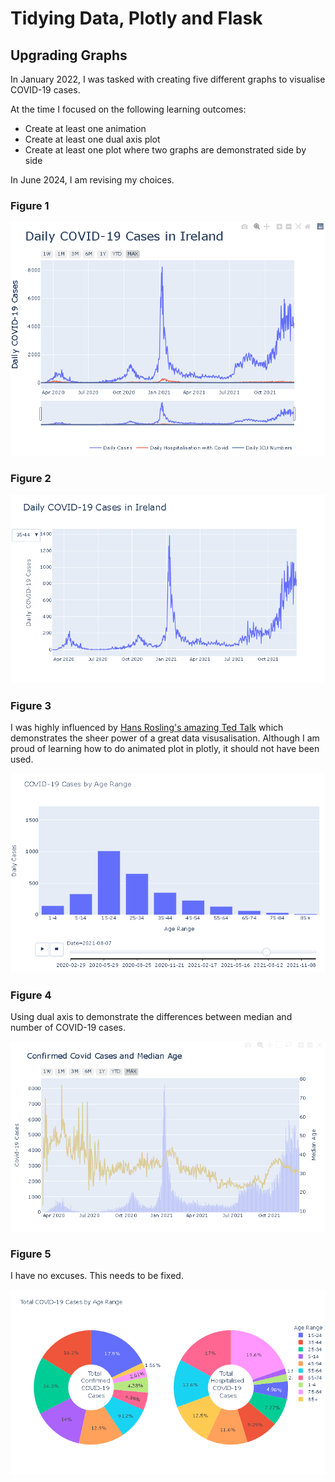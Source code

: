 # Tidying Data, Plotly and Flask

## Upgrading Graphs
In January 2022, I was tasked with creating five different graphs to visualise COVID-19 cases. 

At the time I focused on the following learning outcomes:
- Create at least one animation
- Create at least one dual axis plot
- Create at least one plot where two graphs are demonstrated side by side

In June 2024, I am revising my choices.

### Figure 1

<img src='https://github.com/kjonina/Presenting-Covid19-using-Flask/blob/main/screenshot/figure1.PNG'/></a>

### Figure 2

<img src='https://github.com/kjonina/Presenting-Covid19-using-Flask/blob/main/screenshot/figure2.PNG'/></a>

### Figure 3
I was highly influenced by [Hans Rosling's amazing Ted Talk](https://www.youtube.com/watch?v=hVimVzgtD6w&ab_channel=TED) which demonstrates the sheer power of a great data visusalisation. Although I am proud of learning how to do animated plot in plotly, it should not have been used. 

<img src='https://github.com/kjonina/Presenting-Covid19-using-Flask/blob/main/screenshot/figure3.PNG'/></a>

### Figure 4
Using dual axis to demonstrate the differences between median and number of COVID-19 cases. 


<img src='https://github.com/kjonina/Presenting-Covid19-using-Flask/blob/main/screenshot/figure4.PNG'/></a>

### Figure 5
I have no excuses. This needs to be fixed.

<img src='https://github.com/kjonina/Presenting-Covid19-using-Flask/blob/main/screenshot/figure5.PNG'/></a>

